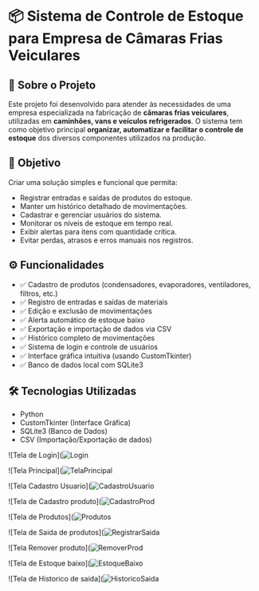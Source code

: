 # 📦 Sistema de Controle de Estoque para Empresa de Câmaras Frias Veiculares

## 📌 Sobre o Projeto

Este projeto foi desenvolvido para atender às necessidades de uma empresa especializada na fabricação de **câmaras frias veiculares**, utilizadas em **caminhões, vans e veículos refrigerados**. O sistema tem como objetivo principal **organizar, automatizar e facilitar o controle de estoque** dos diversos componentes utilizados na produção.

## 🎯 Objetivo

Criar uma solução simples e funcional que permita:

- Registrar entradas e saídas de produtos do estoque.
- Manter um histórico detalhado de movimentações.
- Cadastrar e gerenciar usuários do sistema.
- Monitorar os níveis de estoque em tempo real.
- Exibir alertas para itens com quantidade crítica.
- Evitar perdas, atrasos e erros manuais nos registros.

## ⚙️ Funcionalidades

- ✅ Cadastro de produtos (condensadores, evaporadores, ventiladores, filtros, etc.)
- ✅ Registro de entradas e saídas de materiais
- ✅ Edição e exclusão de movimentações
- ✅ Alerta automático de estoque baixo
- ✅ Exportação e importação de dados via CSV
- ✅ Histórico completo de movimentações
- ✅ Sistema de login e controle de usuários
- ✅ Interface gráfica intuitiva (usando CustomTkinter)
- ✅ Banco de dados local com SQLite3

## 🛠️ Tecnologias Utilizadas

- Python
- CustomTkinter (Interface Gráfica)
- SQLite3 (Banco de Dados)
- CSV (Importação/Exportação de dados)

![Tela de Login](![Login](https://github.com/user-attachments/assets/8dfae55d-1467-4ece-9d9a-3ec355c7cb8e)

![Tela Principal](![TelaPrincipal](https://github.com/user-attachments/assets/38e6fc33-e7b9-4dd7-a741-8a8ffcc0b7c5)

![Tela Cadastro Usuario](![CadastroUsuario](https://github.com/user-attachments/assets/7fc3408a-9cbf-44d4-af1a-a68f82e17ec1)

![Tela de Cadastro produto](![CadastroProd](https://github.com/user-attachments/assets/11f5a55a-7a75-4199-b566-8976ef907dc9)

![Tela de Produtos](![Produtos](https://github.com/user-attachments/assets/1866aa7a-92b1-4d5d-89b2-09f3e3550334)

![Tela de Saida de produtos](![RegistrarSaida](https://github.com/user-attachments/assets/622ce975-10ed-494e-94ae-2acc9a903a92)

![Tela Remover produto](![RemoverProd](https://github.com/user-attachments/assets/151ca3f7-47c8-4935-9d57-e6197eea9972)

![Tela de Estoque baixo](![EstoqueBaixo](https://github.com/user-attachments/assets/cebd728e-8a3a-4d2b-9b2b-3eb34acc161f)

![Tela de Historico de saida](![HistoricoSaida](https://github.com/user-attachments/assets/54289827-8b61-4394-a979-0436d08ed4b1)



